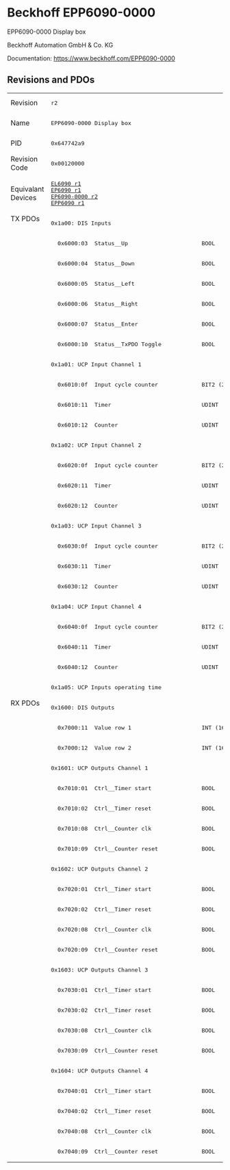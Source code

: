 # Beckhoff EPP6090-0000

EPP6090-0000 Display box

Beckhoff Automation GmbH & Co. KG

Documentation: <a href="https://www.beckhoff.com/EPP6090-0000">https://www.beckhoff.com/EPP6090-0000</a>

## Revisions and PDOs
<table>
<tr >
<td class="first">Revision</td>
<td ><pre>r2</pre></td>
</tr>
<tr >
<td class="first">Name</td>
<td ><pre>EPP6090-0000 Display box</pre></td>
</tr>
<tr >
<td class="first">PID</td>
<td ><pre>0x647742a9</pre></td>
</tr>
<tr >
<td class="first">Revision Code</td>
<td ><pre>0x00120000</pre></td>
</tr>
<tr >
<td class="first">Equivalant Devices</td>
<td ><pre><a href="EL6090">EL6090 r1</a><br/><a href="EP6090">EP6090 r1</a><br/><a href="EP6090-0000">EP6090-0000 r2</a><br/><a href="EPP6090">EPP6090 r1</a></pre></td>
</tr>
<tr class="txpdo pdosection">
<td class="first" rowspan=24 valign=top>TX PDOs</td>
<td><pre>0x1a00: DIS Inputs</pre></td>
<td></td>
</tr>
<tr class="txpdo">
<td ><pre>  0x6000:03  Status__Up                      BOOL</pre></td>
</tr>
<tr class="txpdo">
<td ><pre>  0x6000:04  Status__Down                    BOOL</pre></td>
</tr>
<tr class="txpdo">
<td ><pre>  0x6000:05  Status__Left                    BOOL</pre></td>
</tr>
<tr class="txpdo">
<td ><pre>  0x6000:06  Status__Right                   BOOL</pre></td>
</tr>
<tr class="txpdo">
<td ><pre>  0x6000:07  Status__Enter                   BOOL</pre></td>
</tr>
<tr class="txpdo">
<td ><pre>  0x6000:10  Status__TxPDO Toggle            BOOL</pre></td>
</tr>
<tr class="txpdo pdosection">
<td ><pre>0x1a01: UCP Input Channel 1</pre></td>
</tr>
<tr class="txpdo">
<td ><pre>  0x6010:0f  Input cycle counter             BIT2 (2 bits)</pre></td>
</tr>
<tr class="txpdo">
<td ><pre>  0x6010:11  Timer                           UDINT (32 bits)</pre></td>
</tr>
<tr class="txpdo">
<td ><pre>  0x6010:12  Counter                         UDINT (32 bits)</pre></td>
</tr>
<tr class="txpdo pdosection">
<td ><pre>0x1a02: UCP Input Channel 2</pre></td>
</tr>
<tr class="txpdo">
<td ><pre>  0x6020:0f  Input cycle counter             BIT2 (2 bits)</pre></td>
</tr>
<tr class="txpdo">
<td ><pre>  0x6020:11  Timer                           UDINT (32 bits)</pre></td>
</tr>
<tr class="txpdo">
<td ><pre>  0x6020:12  Counter                         UDINT (32 bits)</pre></td>
</tr>
<tr class="txpdo pdosection">
<td ><pre>0x1a03: UCP Input Channel 3</pre></td>
</tr>
<tr class="txpdo">
<td ><pre>  0x6030:0f  Input cycle counter             BIT2 (2 bits)</pre></td>
</tr>
<tr class="txpdo">
<td ><pre>  0x6030:11  Timer                           UDINT (32 bits)</pre></td>
</tr>
<tr class="txpdo">
<td ><pre>  0x6030:12  Counter                         UDINT (32 bits)</pre></td>
</tr>
<tr class="txpdo pdosection">
<td ><pre>0x1a04: UCP Input Channel 4</pre></td>
</tr>
<tr class="txpdo">
<td ><pre>  0x6040:0f  Input cycle counter             BIT2 (2 bits)</pre></td>
</tr>
<tr class="txpdo">
<td ><pre>  0x6040:11  Timer                           UDINT (32 bits)</pre></td>
</tr>
<tr class="txpdo">
<td ><pre>  0x6040:12  Counter                         UDINT (32 bits)</pre></td>
</tr>
<tr class="txpdo pdosection">
<td ><pre>0x1a05: UCP Inputs operating time</pre></td>
</tr>
<tr class="rxpdo pdosection">
<td class="first" rowspan=23 valign=top>RX PDOs</td>
<td><pre>0x1600: DIS Outputs</pre></td>
<td></td>
</tr>
<tr class="rxpdo">
<td ><pre>  0x7000:11  Value row 1                     INT (16 bits)</pre></td>
</tr>
<tr class="rxpdo">
<td ><pre>  0x7000:12  Value row 2                     INT (16 bits)</pre></td>
</tr>
<tr class="rxpdo pdosection">
<td ><pre>0x1601: UCP Outputs Channel 1</pre></td>
</tr>
<tr class="rxpdo">
<td ><pre>  0x7010:01  Ctrl__Timer start               BOOL</pre></td>
</tr>
<tr class="rxpdo">
<td ><pre>  0x7010:02  Ctrl__Timer reset               BOOL</pre></td>
</tr>
<tr class="rxpdo">
<td ><pre>  0x7010:08  Ctrl__Counter clk               BOOL</pre></td>
</tr>
<tr class="rxpdo">
<td ><pre>  0x7010:09  Ctrl__Counter reset             BOOL</pre></td>
</tr>
<tr class="rxpdo pdosection">
<td ><pre>0x1602: UCP Outputs Channel 2</pre></td>
</tr>
<tr class="rxpdo">
<td ><pre>  0x7020:01  Ctrl__Timer start               BOOL</pre></td>
</tr>
<tr class="rxpdo">
<td ><pre>  0x7020:02  Ctrl__Timer reset               BOOL</pre></td>
</tr>
<tr class="rxpdo">
<td ><pre>  0x7020:08  Ctrl__Counter clk               BOOL</pre></td>
</tr>
<tr class="rxpdo">
<td ><pre>  0x7020:09  Ctrl__Counter reset             BOOL</pre></td>
</tr>
<tr class="rxpdo pdosection">
<td ><pre>0x1603: UCP Outputs Channel 3</pre></td>
</tr>
<tr class="rxpdo">
<td ><pre>  0x7030:01  Ctrl__Timer start               BOOL</pre></td>
</tr>
<tr class="rxpdo">
<td ><pre>  0x7030:02  Ctrl__Timer reset               BOOL</pre></td>
</tr>
<tr class="rxpdo">
<td ><pre>  0x7030:08  Ctrl__Counter clk               BOOL</pre></td>
</tr>
<tr class="rxpdo">
<td ><pre>  0x7030:09  Ctrl__Counter reset             BOOL</pre></td>
</tr>
<tr class="rxpdo pdosection">
<td ><pre>0x1604: UCP Outputs Channel 4</pre></td>
</tr>
<tr class="rxpdo">
<td ><pre>  0x7040:01  Ctrl__Timer start               BOOL</pre></td>
</tr>
<tr class="rxpdo">
<td ><pre>  0x7040:02  Ctrl__Timer reset               BOOL</pre></td>
</tr>
<tr class="rxpdo">
<td ><pre>  0x7040:08  Ctrl__Counter clk               BOOL</pre></td>
</tr>
<tr class="rxpdo">
<td ><pre>  0x7040:09  Ctrl__Counter reset             BOOL</pre></td>
</tr>
</table>
